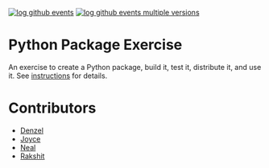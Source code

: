 [![log github events](https://github.com/software-students-spring2024/3-python-package-exercise-team-7/actions/workflows/event-logger.yml/badge.svg)](https://github.com/software-students-spring2024/3-python-package-exercise-team-7/actions/workflows/event-logger.yml) [![log github events multiple versions](https://github.com/software-students-spring2024/3-python-package-exercise-team-7/actions/workflows/event-log-multiple.yml/badge.svg)](https://github.com/software-students-spring2024/3-python-package-exercise-team-7/actions/workflows/event-log-multiple.yml)

# Python Package Exercise

An exercise to create a Python package, build it, test it, distribute it, and use it. See [instructions](./instructions.md) for details.



# Contributors

* [Denzel](https://github.com/denprud)
* [Joyce](https://github.com/joyxe-xie)
* [Neal](https://github.com/nhaulsey)
* [Rakshit](https://github.com/RakSridhar23)
